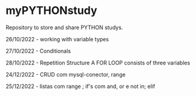 # myPYTHONstudy
 Repository to store and share  PYTHON studys.

26/10/2022 - working with variable types

27/10/2022 - Conditionals

28/10/2022 - Repetition Structure A FOR LOOP consists of three variables 

24/12/2022 - CRUD com mysql-conector, range

25/12/2022 - listas com range ;  if's com and, or e not in; elif



